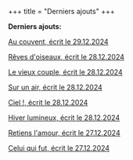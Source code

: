 +++
title = "Derniers ajouts"
+++

**Derniers ajouts:**

[Au couvent, écrit le 29.12.2024](./seasons/23_vingt_troisieme_saison/au_couvent/)

[Rêves d'oiseaux, écrit le 28.12.2024](./seasons/23_vingt_troisieme_saison/reves_d_oiseaux/)

[Le vieux couple, écrit le 28.12.2024](./seasons/23_vingt_troisieme_saison/le_vieux_couple/)

[Sur un air, écrit le 28.12.2024](./seasons/23_vingt_troisieme_saison/sur_un_air/)

[Ciel !, écrit le 28.12.2024](./seasons/23_vingt_troisieme_saison/ciel/)

[Hiver lumineux, écrit le 28.12.2024](./seasons/23_vingt_troisieme_saison/hiver_lumineux/)

[Retiens l'amour, écrit le 27.12.2024](./seasons/23_vingt_troisieme_saison/retiens_l_amour/)

[Celui qui fut, écrit le 27.12.2024](./seasons/23_vingt_troisieme_saison/celui_qui_fut/)







